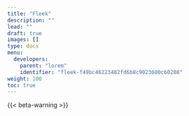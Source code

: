 ```yaml
---
title: "Fleek"
description: ""
lead: ""
draft: true
images: []
type: docs
menu:
  developers:
    parent: "lorem"
    identifier: "fleek-f49bc46223482fd6b8c9023600c60208"
weight: 100
toc: true
---
```


{{< beta-warning >}}
